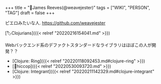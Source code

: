 +++
title = "👨James Reeves(@weavejester)"
tags = ["WIKI", "PERSON", "TAG"]
draft = false
+++

ピエロみたいな人. <https://github.com/weavejester>

[🏷Clojurians]({{< relref "20220216154041.md" >}})

Webバックエンド系のデファクトスタンダードなライブラリはほぼこの人が開発？？

-   [Clojure: Ring]({{< relref "20220118092453.md#clojure-ring" >}})
-   [📝hiccop]({{< relref "20220530093720.md" >}})
-   [Clojure: Integrant]({{< relref "20220211142329.md#clojure-integrant" >}})
